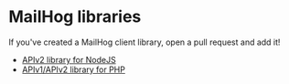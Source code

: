 # MailHog libraries

If you've created a MailHog client library, open a pull request and add it!

- [APIv2 library for NodeJS](https://github.com/blueimp/mailhog-node)
- [APIv1/APIv2 library for PHP](https://github.com/rpkamp/mailhog-client)
